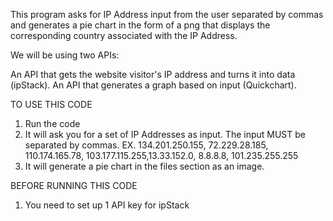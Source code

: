 This program asks for IP Address input from the user separated by commas and generates a pie chart in the form of a png that displays the corresponding country associated with the IP Address.

We will be using two APIs:

An API that gets the website visitor's IP address and turns it into data (ipStack).
An API that generates a graph based on input (Quickchart).

TO USE THIS CODE
1. Run the code
2. It will ask you for a set of IP Addresses as input. The input MUST be separated by commas.
EX. 134.201.250.155, 72.229.28.185, 110.174.165.78, 103.177.115.255,13.33.152.0, 8.8.8.8, 101.235.255.255
3. It will generate a pie chart in the files section as an image.

BEFORE RUNNING THIS CODE
1. You need to set up 1 API key for ipStack


